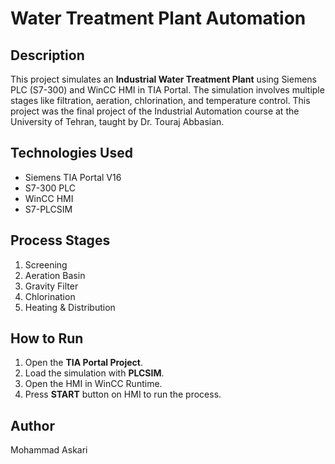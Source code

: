 # Water Treatment Plant Automation

## Description
This project simulates an **Industrial Water Treatment Plant** using Siemens PLC (S7-300) and WinCC HMI in TIA Portal. The simulation involves multiple stages like filtration, aeration, chlorination, and temperature control.
This project was the final project of the Industrial Automation course at the University of Tehran, taught by Dr. Touraj Abbasian.

## Technologies Used
- Siemens TIA Portal V16
- S7-300 PLC
- WinCC HMI
- S7-PLCSIM

## Process Stages
1. Screening
2. Aeration Basin
3. Gravity Filter
4. Chlorination
5. Heating & Distribution

## How to Run
1. Open the **TIA Portal Project**.
2. Load the simulation with **PLCSIM**.
3. Open the HMI in WinCC Runtime.
4. Press **START** button on HMI to run the process.


## Author
Mohammad Askari
